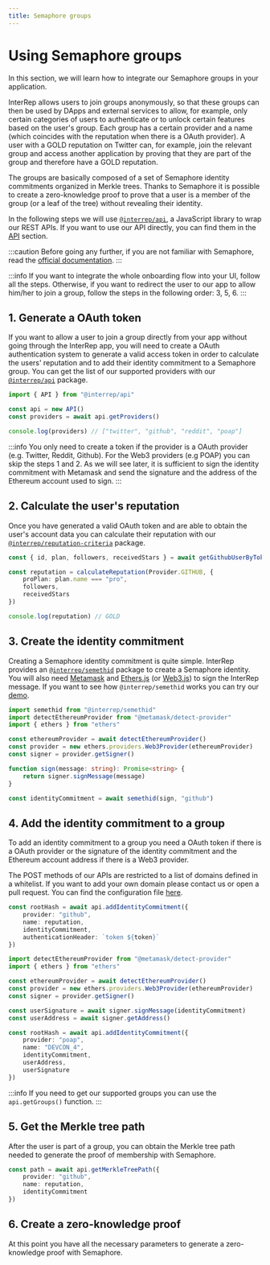 ```yaml
---
title: Semaphore groups
---
```


# Using Semaphore groups

In this section, we will learn how to integrate our Semaphore groups in your application.

InterRep allows users to join groups anonymously, so that these groups can then be used by DApps and external services to allow, for example, only certain categories of users to authenticate or to unlock certain features based on the user's group. Each group has a certain provider and a name (which coincides with the reputation when there is a OAuth provider). A user with a GOLD reputation on Twitter can, for example, join the relevant group and access another application by proving that they are part of the group and therefore have a GOLD reputation.

The groups are basically composed of a set of Semaphore identity commitments organized in Merkle trees. Thanks to Semaphore it is possible to create a zero-knowledge proof to prove that a user is a member of the group (or a leaf of the tree) without revealing their identity.

In the following steps we will use [`@interrep/api`](https://github.com/InterRep/interrep.js/tree/main/packages/api), a JavaScript library to wrap our REST APIs. If you want to use our API directly, you can find them in the [API](/api) section.

:::caution
Before going any further, if you are not familiar with Semaphore, read the [official documentation](https://semaphore.appliedzkp.org).
:::

:::info
If you want to integrate the whole onboarding flow into your UI, follow all the steps. Otherwise, if you want to redirect the user to our app to allow him/her to join a group, follow the steps in the following order: 3, 5, 6.
:::

## 1. Generate a OAuth token

If you want to allow a user to join a group directly from your app without going through the InterRep app, you will need to create a OAuth authentication system to generate a valid access token in order to calculate the users' reputation and to add their identity commitment to a Semaphore group. You can get the list of our supported providers with our [`@interrep/api`](https://github.com/InterRep/interrep.js/tree/main/packages/api) package.

```typescript
import { API } from "@interrep/api"

const api = new API()
const providers = await api.getProviders()

console.log(providers) // ["twitter", "github", "reddit", "poap"]
```

:::info
You only need to create a token if the provider is a OAuth provider (e.g. Twitter, Reddit, Github). For the Web3 providers (e.g POAP) you can skip the steps 1 and 2. As we will see later, it is sufficient to sign the identity commitment with Metamask and send the signature and the address of the Ethereum account used to sign.
:::

## 2. Calculate the user's reputation

Once you have generated a valid OAuth token and are able to obtain the user's account data you can calculate their reputation with our [`@interrep/reputation-criteria`](https://github.com/InterRep/interrep.js/tree/main/packages/reputation-criteria) package.

```typescript
const { id, plan, followers, receivedStars } = await getGithubUserByToken(token)

const reputation = calculateReputation(Provider.GITHUB, {
    proPlan: plan.name === "pro",
    followers,
    receivedStars
})

console.log(reputation) // GOLD
```

## 3. Create the identity commitment

Creating a Semaphore identity commitment is quite simple. InterRep provides an [`@interrep/semethid`](https://github.com/InterRep/interrep.js/tree/main/packages/semethid) package to create a Semaphore identity. You will also need [Metamask](https://metamask.io/) and [Ethers.js](https://github.com/ethers-io/ethers.js/) (or [Web3.js](https://github.com/ChainSafe/web3.js)) to sign the InterRep message. If you want to see how `@interrep/semethid` works you can try our [demo](https://js.interrep.link/semethid/).

```typescript
import semethid from "@interrep/semethid"
import detectEthereumProvider from "@metamask/detect-provider"
import { ethers } from "ethers"

const ethereumProvider = await detectEthereumProvider()
const provider = new ethers.providers.Web3Provider(ethereumProvider)
const signer = provider.getSigner()

function sign(message: string): Promise<string> {
    return signer.signMessage(message)
}

const identityCommitment = await semethid(sign, "github")
```

## 4. Add the identity commitment to a group

To add an identity commitment to a group you need a OAuth token if there is a OAuth provider or the signature of the identity commitment and the Ethereum account address if there is a Web3 provider.

The POST methods of our APIs are restricted to a list of domains defined in a whitelist. If you want to add your own domain please contact us or open a pull request. You can find the configuration file [here](https://github.com/InterRep/reputation-service/blob/main/src/config.ts).

```typescript title="Adding identity commitments to groups with reputation providers (e.g Github)."
const rootHash = await api.addIdentityCommitment({
    provider: "github",
    name: reputation,
    identityCommitment,
    authenticationHeader: `token ${token}`
})
```

```typescript title="Adding identity commitments to groups with Web3 providers (e.g POAP)."
import detectEthereumProvider from "@metamask/detect-provider"
import { ethers } from "ethers"

const ethereumProvider = await detectEthereumProvider()
const provider = new ethers.providers.Web3Provider(ethereumProvider)
const signer = provider.getSigner()

const userSignature = await signer.signMessage(identityCommitment)
const userAddress = await signer.getAddress()

const rootHash = await api.addIdentityCommitment({
    provider: "poap",
    name: "DEVCON_4",
    identityCommitment,
    userAddress,
    userSignature
})
```

:::info
If you need to get our supported groups you can use the `api.getGroups()` function.
:::

## 5. Get the Merkle tree path

After the user is part of a group, you can obtain the Merkle tree path needed to generate the proof of membership with Semaphore.

```typescript
const path = await api.getMerkleTreePath({
    provider: "github",
    name: reputation,
    identityCommitment
})
```

## 6. Create a zero-knowledge proof

At this point you have all the necessary parameters to generate a zero-knowledge proof with Semaphore.
